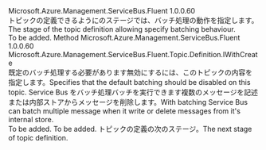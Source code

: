 <Type Name="IWithMessageBatching" FullName="Microsoft.Azure.Management.ServiceBus.Fluent.Topic.Definition.IWithMessageBatching">
  <TypeSignature Language="C#" Value="public interface IWithMessageBatching" />
  <TypeSignature Language="ILAsm" Value=".class public interface auto ansi abstract IWithMessageBatching" />
  <TypeSignature Language="DocId" Value="T:Microsoft.Azure.Management.ServiceBus.Fluent.Topic.Definition.IWithMessageBatching" />
  <TypeSignature Language="VB.NET" Value="Public Interface IWithMessageBatching" />
  <TypeSignature Language="F#" Value="type IWithMessageBatching = interface" />
  <AssemblyInfo>
    <AssemblyName>Microsoft.Azure.Management.ServiceBus.Fluent</AssemblyName>
    <AssemblyVersion>1.0.0.60</AssemblyVersion>
  </AssemblyInfo>
  <Interfaces />
  <Docs>
    <summary>
            <span data-ttu-id="5613d-101">トピックの定義できるようにのステージでは、バッチ処理の動作を指定します。</span><span class="sxs-lookup"><span data-stu-id="5613d-101">The stage of the topic definition allowing specify batching behaviour.</span></span>
            </summary>
    <remarks>To be added.</remarks>
  </Docs>
  <Members>
    <Member MemberName="WithoutMessageBatching">
      <MemberSignature Language="C#" Value="public Microsoft.Azure.Management.ServiceBus.Fluent.Topic.Definition.IWithCreate WithoutMessageBatching ();" />
      <MemberSignature Language="ILAsm" Value=".method public hidebysig newslot virtual instance class Microsoft.Azure.Management.ServiceBus.Fluent.Topic.Definition.IWithCreate WithoutMessageBatching() cil managed" />
      <MemberSignature Language="DocId" Value="M:Microsoft.Azure.Management.ServiceBus.Fluent.Topic.Definition.IWithMessageBatching.WithoutMessageBatching" />
      <MemberSignature Language="VB.NET" Value="Public Function WithoutMessageBatching () As IWithCreate" />
      <MemberSignature Language="F#" Value="abstract member WithoutMessageBatching : unit -&gt; Microsoft.Azure.Management.ServiceBus.Fluent.Topic.Definition.IWithCreate" Usage="iWithMessageBatching.WithoutMessageBatching " />
      <MemberType>Method</MemberType>
      <AssemblyInfo>
        <AssemblyName>Microsoft.Azure.Management.ServiceBus.Fluent</AssemblyName>
        <AssemblyVersion>1.0.0.60</AssemblyVersion>
      </AssemblyInfo>
      <ReturnValue>
        <ReturnType>Microsoft.Azure.Management.ServiceBus.Fluent.Topic.Definition.IWithCreate</ReturnType>
      </ReturnValue>
      <Parameters />
      <Docs>
        <summary>
            <span data-ttu-id="5613d-102">既定のバッチ処理する必要があります無効にするには、このトピックの内容を指定します。</span><span class="sxs-lookup"><span data-stu-id="5613d-102">Specifies that the default batching should be disabled on this topic.</span></span>
            <span data-ttu-id="5613d-103">Service Bus をバッチ処理バッチを実行できます複数のメッセージを記述または内部ストアからメッセージを削除します。</span><span class="sxs-lookup"><span data-stu-id="5613d-103">With batching Service Bus can batch multiple message when it write or delete messages from it's internal store.</span></span>
            </summary>
        <returns>To be added.</returns>
        <remarks>To be added.</remarks>
        <return><span data-ttu-id="5613d-104">トピックの定義の次のステージ。</span><span class="sxs-lookup"><span data-stu-id="5613d-104">The next stage of topic definition.</span></span></return>
      </Docs>
    </Member>
  </Members>
</Type>
